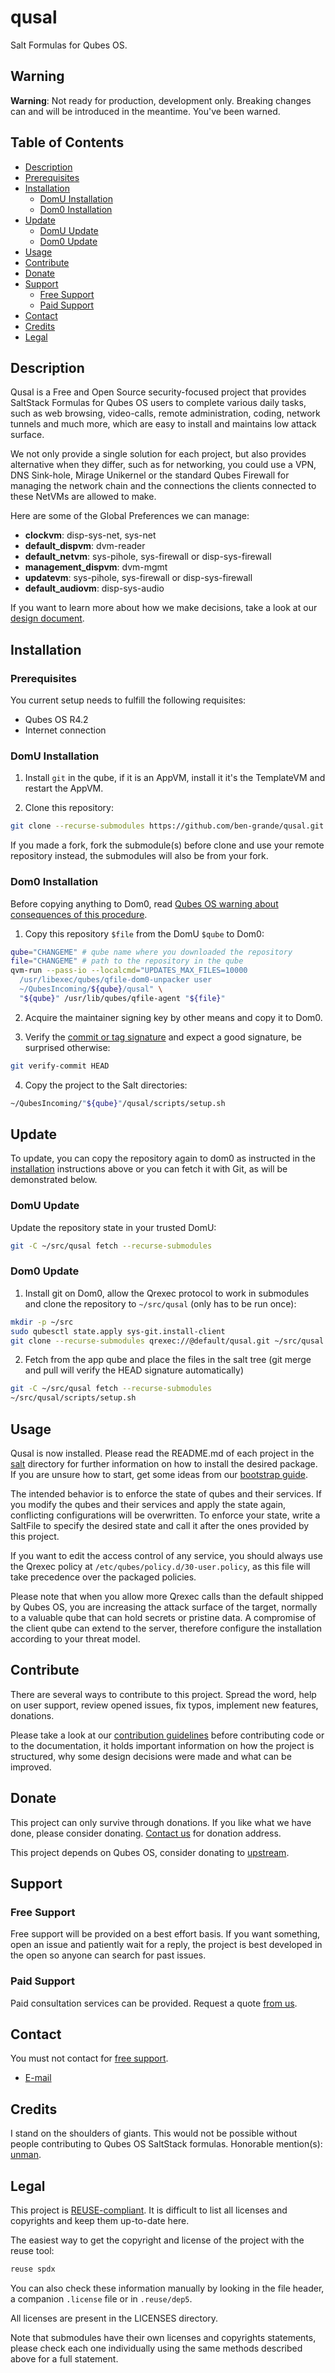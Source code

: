 # qusal

Salt Formulas for Qubes OS.

## Warning

**Warning**: Not ready for production, development only. Breaking changes can
and will be introduced in the meantime. You've been warned.

## Table of Contents

* [Description](#description)
* [Prerequisites](#prerequisites)
* [Installation](#installation)
  * [DomU Installation](#domu-installation)
  * [Dom0 Installation](#dom0-installation)
* [Update](#update)
  * [DomU Update](#domu-update)
  * [Dom0 Update](#dom0-update)
* [Usage](#usage)
* [Contribute](#contribute)
* [Donate](#donate)
* [Support](#support)
  * [Free Support](#free-support)
  * [Paid Support](#paid-support)
* [Contact](#contact)
* [Credits](#credits)
* [Legal](#legal)

## Description

Qusal is a Free and Open Source security-focused project that provides
SaltStack Formulas for Qubes OS users to complete various daily tasks, such
as web browsing, video-calls, remote administration, coding, network tunnels
and much more, which are easy to install and maintains low attack surface.

We not only provide a single solution for each project, but also provides
alternative when they differ, such as for networking, you could use a VPN,
DNS Sink-hole, Mirage Unikernel or the standard Qubes Firewall for managing
the network chain and the connections the clients connected to these NetVMs
are allowed to make.

Here are some of the Global Preferences we can manage:

- **clockvm**: disp-sys-net, sys-net
- **default_dispvm**: dvm-reader
- **default_netvm**: sys-pihole, sys-firewall or disp-sys-firewall
- **management_dispvm**: dvm-mgmt
- **updatevm**: sys-pihole, sys-firewall or disp-sys-firewall
- **default_audiovm**: disp-sys-audio

If you want to learn more about how we make decisions, take a look at our
[design document](docs/DESIGN.md).

## Installation

### Prerequisites

You current setup needs to fulfill the following requisites:

- Qubes OS R4.2
- Internet connection

### DomU Installation

1. Install `git` in the qube, if it is an AppVM, install it it's the
   TemplateVM and restart the AppVM.

2. Clone this repository:
  ```sh
  git clone --recurse-submodules https://github.com/ben-grande/qusal.git
  ```
  If you made a fork, fork the submodule(s) before clone and use your remote
  repository instead, the submodules will also be from your fork.

### Dom0 Installation

Before copying anything to Dom0, read [Qubes OS warning about consequences of
this procedure](https://www.qubes-os.org/doc/how-to-copy-from-dom0/#copying-to-dom0).

1. Copy this repository `$file` from the DomU `$qube` to Dom0:
  ```sh
  qube="CHANGEME" # qube name where you downloaded the repository
  file="CHANGEME" # path to the repository in the qube
  qvm-run --pass-io --localcmd="UPDATES_MAX_FILES=10000
    /usr/libexec/qubes/qfile-dom0-unpacker user
    ~/QubesIncoming/${qube}/qusal" \
    "${qube}" /usr/lib/qubes/qfile-agent "${file}"
  ```

2. Acquire the maintainer signing key by other means and copy it to Dom0.

3. Verify the [commit or tag signature](https://www.qubes-os.org/security/verifying-signatures/#how-to-verify-signatures-on-git-repository-tags-and-commits) and expect a good signature, be surprised otherwise:
  ```sh
  git verify-commit HEAD
  ```

4. Copy the project to the Salt directories:
  ```sh
  ~/QubesIncoming/"${qube}"/qusal/scripts/setup.sh
  ```

## Update

To update, you can copy the repository again to dom0 as instructed in the
[installation](#installation) instructions above or you can fetch it with Git,
as will be demonstrated below.

### DomU Update

Update the repository state in your trusted DomU:
```sh
git -C ~/src/qusal fetch --recurse-submodules
```

### Dom0 Update

1. Install git on Dom0, allow the Qrexec protocol to work in submodules and
   clone the repository to `~/src/qusal` (only has to be run once):
  ```sh
  mkdir -p ~/src
  sudo qubesctl state.apply sys-git.install-client
  git clone --recurse-submodules qrexec://@default/qusal.git ~/src/qusal
  ```

2. Fetch from the app qube and place the files in the salt tree (git merge
   and pull will verify the HEAD signature automatically)
  ```sh
  git -C ~/src/qusal fetch --recurse-submodules
  ~/src/qusal/scripts/setup.sh
  ```

## Usage

Qusal is now installed. Please read the README.md of each project in the
[salt](salt/) directory for further information on how to install the desired
package. If you are unsure how to start, get some ideas from our
[bootstrap guide](docs/BOOTSTRAP.md).

The intended behavior is to enforce the state of qubes and their services. If
you modify the qubes and their services and apply the state again,
conflicting configurations will be overwritten. To enforce your state, write
a SaltFile to specify the desired state and call it after the ones provided
by this project.

If you want to edit the access control of any service, you
should always use the Qrexec policy at `/etc/qubes/policy.d/30-user.policy`,
as this file will take precedence over the packaged policies.

Please note that when you allow more Qrexec calls than the default shipped by
Qubes OS, you are increasing the attack surface of the target, normally
to a valuable qube that can hold secrets or pristine data. A compromise of
the client qube can extend to the server, therefore configure the
installation according to your threat model.

## Contribute

There are several ways to contribute to this project. Spread the word, help
on user support, review opened issues, fix typos, implement new features,
donations.

Please take a look at our [contribution guidelines](docs/CONTRIBUTING.md)
before contributing code or to the documentation, it holds important
information on how the project is structured, why some design decisions were
made and what can be improved.

## Donate

This project can only survive through donations. If you like what we have
done, please consider donating. [Contact us](#contact) for donation address.

This project depends on Qubes OS, consider donating to
[upstream](https://qubes-os.org/donate/).

## Support

### Free Support

Free support will be provided on a best effort basis. If you want something,
open an issue and patiently wait for a reply, the project is best developed in
the open so anyone can search for past issues.

### Paid Support

Paid consultation services can be provided.
Request a quote [from us](#contact).

## Contact

You must not contact for [free support](#free-support).

- [E-mail](https://github.com/ben-grande/ben-grande)

## Credits

I stand on the shoulders of giants. This would not be possible without people
contributing to Qubes OS SaltStack formulas. Honorable mention(s):
[unman](https://github.com/unman).

## Legal

This project is [REUSE-compliant](https://reuse.software). It is difficult to
list all licenses and copyrights and keep them up-to-date here.

The easiest way to get the copyright and license of the project with the reuse
tool:
```sh
reuse spdx
```

You can also check these information manually by looking in the file header,
a companion `.license` file or in `.reuse/dep5`.

All licenses are present in the LICENSES directory.

Note that submodules have their own licenses and copyrights statements, please
check each one individually using the same methods described above for a full
statement.
